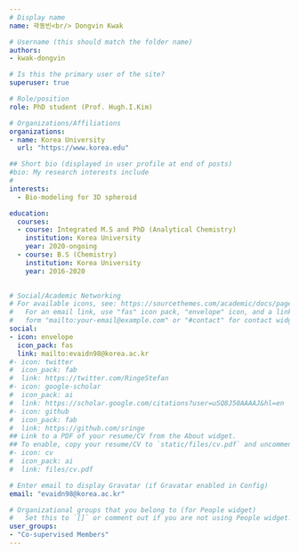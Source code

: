 ```yaml
---
# Display name
name: 곽동빈<br/> Dongvin Kwak

# Username (this should match the folder name)
authors:
- kwak-dongvin

# Is this the primary user of the site?
superuser: true

# Role/position
role: PhD student (Prof. Hugh.I.Kim)

# Organizations/Affiliations
organizations:
- name: Korea University
  url: "https://www.korea.edu"

## Short bio (displayed in user profile at end of posts)
#bio: My research interests include 
#
interests:
  - Bio-modeling for 3D spheroid

education:
  courses:
  - course: Integrated M.S and PhD (Analytical Chemistry)
    institution: Korea University
    year: 2020-ongoing
  - course: B.S (Chemistry)
    institution: Korea University
    year: 2016-2020
  

# Social/Academic Networking
# For available icons, see: https://sourcethemes.com/academic/docs/page-builder/#icons
#   For an email link, use "fas" icon pack, "envelope" icon, and a link in the
#   form "mailto:your-email@example.com" or "#contact" for contact widget.
social:
- icon: envelope
  icon_pack: fas
  link: mailto:evaidn98@korea.ac.kr
#- icon: twitter
#  icon_pack: fab
#  link: https://twitter.com/RingeStefan
#- icon: google-scholar
#  icon_pack: ai
#  link: https://scholar.google.com/citations?user=uSQ8J50AAAAJ&hl=en
#- icon: github
#  icon_pack: fab
#  link: https://github.com/sringe
## Link to a PDF of your resume/CV from the About widget.
## To enable, copy your resume/CV to `static/files/cv.pdf` and uncomment the lines below.
#- icon: cv
#  icon_pack: ai
#  link: files/cv.pdf

# Enter email to display Gravatar (if Gravatar enabled in Config)
email: "evaidn98@korea.ac.kr"

# Organizational groups that you belong to (for People widget)
#   Set this to `[]` or comment out if you are not using People widget.
user_groups:
- "Co-supervised Members"
---
```




